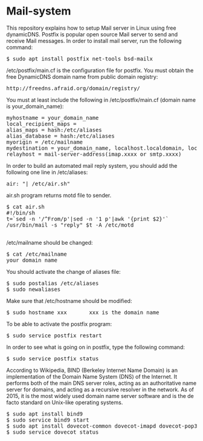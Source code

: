 # Mail-system
This repository explains how to setup Mail server in Linux using free dynamicDNS.
Postfix is popular open source Mail server to send and receive Mail messages. In order to install mail server, run the following command:
<pre>
$ sudo apt install postfix net-tools bsd-mailx
</pre>
/etc/postfix/main.cf is the configuration file for postfix.
You must obtain the free DynamicDNS domain name from public domain registry:
<pre>
http://freedns.afraid.org/domain/registry/
</pre>
You must at least include the following in /etc/postfix/main.cf (domain name is your_domain_name):
<pre>
myhostname = your_domain_name
local_recipient_maps =
alias_maps = hash:/etc/aliases
alias_database = hash:/etc/aliases
myorigin = /etc/mailname
mydestination = your_domain_name, localhost.localdomain, localhost
relayhost = mail-server-address(imap.xxxx or smtp.xxxx)
</pre>
In order to build an automated mail reply system, you should add the following one line in /etc/aliases:
<pre>
air: "| /etc/air.sh"
</pre>
air.sh program returns motd file to sender.
<pre>
$ cat air.sh
#!/bin/sh
t=`sed -n '/^From/p'|sed -n '1 p'|awk '{print $2}'`
/usr/bin/mail -s "reply" $t -A /etc/motd </dev/null
</pre>
</pre>
/etc/mailname should be changed:
<pre>
$ cat /etc/mailname
your_domain_name
</pre>

</pre>
You should activate the change of aliases file:
<pre>
$ sudo postalias /etc/aliases
$ sudo newaliases
</pre>
Make sure that /etc/hostname should be modified:
<pre>
$ sudo hostname xxx       xxx is the domain name
</pre>
To be able to activate the postfix program:
<pre>
$ sudo service postfix restart
</pre>
In order to see what is going on in postfix, type the following command:
<pre>
$ sudo service postfix status
</pre>
According to Wikipedia, BIND (Berkeley Internet Name Domain) is an implementation of the Domain Name System (DNS) of the Internet. It performs both of the main DNS server roles, acting as an authoritative name server for domains, and acting as a recursive resolver in the network. As of 2015, it is the most widely used domain name server software and is the de facto standard on Unix-like operating systems.
<pre>
$ sudo apt install bind9
$ sudo service bind9 start
$ sudo apt install dovecot-common dovecot-imapd dovecot-pop3d
$ sudo service dovecot status
</pre>

